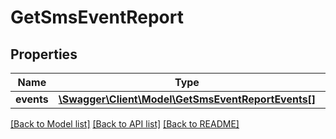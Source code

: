 # GetSmsEventReport

## Properties
Name | Type | Description | Notes
------------ | ------------- | ------------- | -------------
**events** | [**\Swagger\Client\Model\GetSmsEventReportEvents[]**](GetSmsEventReportEvents.md) |  | [optional] 

[[Back to Model list]](../README.md#documentation-for-models) [[Back to API list]](../README.md#documentation-for-api-endpoints) [[Back to README]](../README.md)



